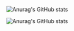 ![Anurag's GitHub stats](https://github-readme-stats.vercel.app/api?username=aaron2599&bg_color=30,e96443,904e95&title_color=fff&text_color=fff)

![Anurag's GitHub stats](https://github-readme-stats.vercel.app/api/top-langs/?username=aaron2599&&layout=compact&bg_color=30,e96443,904e95&title_color=fff&text_color=fff)
